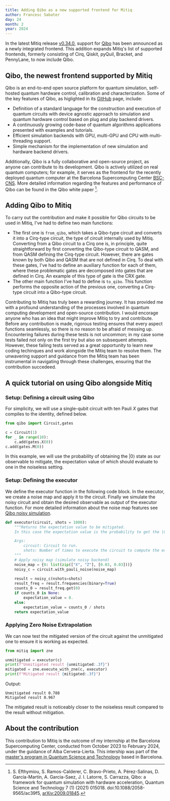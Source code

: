 ```yaml
---
title: Adding Qibo as a new supported frontend for Mitiq
author: Francesc Sabater
day: 24
month: 2
year: 2024
---
```


In the latest Mitiq release [v0.34.0](https://github.com/unitaryfund/mitiq/discussions/2194), support for [Qibo](https://qibo.science/) has been announced as a newly integrated frontend. This addition expands Mitiq's list of supported frontends, formerly consisting of Cirq, Qiskit, pyQuil, Bracket, and PennyLane, to now include Qibo.

## Qibo, the newest frontend supported by Mitiq
Qibo is an end-to-end open source platform for quantum simulation, self-hosted quantum hardware control, calibration and characterization. 
Some of the key features of Qibo, as higlighted in its [GitHub](https://github.com/qiboteam/qibo) page, include:
- Definition of a standard language for the construction and execution of quantum circuits with device agnostic approach to simulation and quantum hardware control based on plug and play backend drivers.
- A continuously growing code-base of quantum algorithms applications presented with examples and tutorials.
- Efficient simulation backends with GPU, multi-GPU and CPU with multi-threading support.
- Simple mechanism for the implementation of new simulation and hardware backend drivers.

Additionally, Qibo is a fully collaborative and open-source project, as anyone can contribute to its development. Qibo is actively utilized on real quantum computers; for example, it serves as the frontend for the recently deployed quantum computer at the Barcelona Supercomputing Center [BSC-CNS](https://www.bsc.es/). More detailed information regarding the features and performance of Qibo can be found in the Qibo white paper [^1].

## Adding Qibo to Mitiq 
To carry out the contribution and make it possible for Qibo circuits to be used in Mitiq, I've had to define two main functions:
- The first one is `from_qibo`, which takes a Qibo-type circuit and converts it into a Cirq-type circuit, the type of circuit internally used by Mitiq. Converting from a Qibo circuit to a Cirq one is, in principle, quite straightforward by first converting the Qibo-type circuit to QASM, and from QASM defining the Cirq-type circuit. However, there are gates known by both Qibo and QASM that are not defined in Cirq. To deal with these gates, I've had to define an auxiliary function for each of them, where these problematic gates are decomposed into gates that are defined in Cirq. An example of this type of gate is the CRX gate.
- The other main function I've had to define is `to_qibo`. This function performs the opposite action of the previous one, converting a Cirq-type circuit into a Qibo-type circuit.

Contributing to Mitiq has truly been a rewarding journey. It has provided me with a profound understanding of the processes involved in quantum computing development and open-source contribution. I would encorage anyone who has an idea that might improve Mitiq to try and contribute. Before any contribution is made, rigorous testing ensures that every aspect functions seamlessly, so there is no reason to be afraid of messing up. Encountering failures during these tests is not uncommon; in my case some tests  failed not only on the first try but also on subsequent attempts. However, these failing tests served as a great opportunity to learn new coding techinques and work alongside the Mitiq team to resolve them. The unwavering support and guidance from the Mitiq team has been instrumental in navigating through these challenges, ensuring that the contribution succedeed. 

## A quick tutorial on using Qibo alongside Mitiq 

### Setup: Defining a circuit using Qibo

For simplicity, we will use a single-qubit circuit with ten Pauli _X_ gates that compiles to the identity, defined below.

```python 
from qibo import Circuit,gates

c = Circuit(1) 
for _ in range(10): 
    c.add(gates.X(0))
c.add(gates.M(0))
```

In this example, we will use the probability of obtaining the $|0\rangle$ state as our observable to mitigate, the expectation value of which should evaluate to one in the noiseless setting.

### Setup: Defining the executor 

We define the executor function in the following code block. In the executor, we create a noise map and apply it to the circuit. Finally we simulate the noisy circuit and obtain the desired observable as output of the executor function. For more detailed information about the noise map features see [Qibo noisy simulation](<https://qibo.science/qibo/stable/code-examples/advancedexamples.html#adding-noise-after-every-gate>).  

```python
def executor(circuit, shots = 1000):
    """Returns the expectation value to be mitigated. 
    In this case the expectation value is the probability to get the |0> state. 

    Args:
        circuit: Circuit to run.
        shots: Number of times to execute the circuit to compute the expectation value.
    """
    # Apply noisy map (simulate noisy backend)
    noise_map = {0: list(zip(["X", "Z"], [0.03, 0.03]))}
    noisy_c = circuit.with_pauli_noise(noise_map)
    
    result = noisy_c(nshots=shots)
    result_freq = result.frequencies(binary=True)
    counts_0 = result_freq.get(0)
    if counts_0 is None:
        expectation_value = 0.
    else:
        expectation_value = counts_0 / shots  
    return expectation_value
```

### Applying Zero Noise Extrapolation

We can now test the mitigated version of the circuit against the unmitigated one to ensure it is working as expected. 

```python
from mitiq import zne

unmitigated = executor(c) 
print(f"Unmitigated result {unmitigated:.3f}")
mitigated = zne.execute_with_zne(c, executor)
print(f"Mitigated result {mitigated:.3f}")
```
Output: 
```
Unmitigated result 0.788
Mitigated result 0.967
```
The mitigated result is noticeably closer to the noiseless result compared to the result without mitigation.

## About the contribution 
This contribution to Mitiq is the outcome of my internship at the Barcelona Supercomputing Center, conducted from October 2023 to February 2024, under the guidance of Alba Cervera-Lierta. This intership was part of the [master's program in Quantum Science and Technology](https://quantummasterbarcelona.eu/) based in Barcelona.

[^1]: S. Efthymiou, S. Ramos-Calderer, C. Bravo-Prieto, A. Pérez-Salinas, D. Garcı́a-Martı́n, A. Garcia-Saez, J. I. Latorre, S. Carrazza, Qibo: a framework for quantum simulation with hardware acceleration, Quantum Science and Technology 7 (1) (2021) 015018. doi:10.1088/2058-9565/ac39f5, [arXiv:2009.01845](https://arxiv.org/abs/2009.01845).
